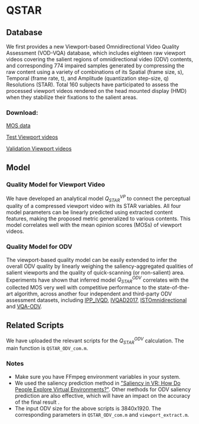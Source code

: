 # QSTAR 

## Database

We first provides a new Viewport-based Omnidirectional Video Quality Assessment (VOD-VQA) database, which includes eighteen raw viewport videos  covering the salient regions of omnidirectional video (ODV) contents, and corresponding 774 impaired samples generated by compressing the raw content using a variety of combinations of its Spatial (frame size, s), Temporal (frame rate, t), and Amplitude (quantization step-size, q) Resolutions (STAR). Total 160 subjects have participated to assess the processed viewport videos rendered on the head mounted display (HMD) when they stabilize their fixations to the salient areas. 

### Download:

[MOS data]( http://yun.nju.edu.cn/f/afc0dbce1b/ )

[Test Viewport videos]( http://yun.nju.edu.cn/f/354aa9169e/ )

[Validation Viewport videos](  http://yun.nju.edu.cn/f/f393696b3d/ )

## Model

### Quality Model for Viewport Video

We have developed an analytical model  $Q^{VP}_{STAR}$ to connect the perceptual quality of a compressed viewport video with its STAR variables. All four model parameters can be linearly predicted using extracted content features, making the proposed metric generalized to various contents.  This model correlates well with the mean opinion scores (MOSs) of viewport videos. 

### Quality Model for ODV

The viewport-based quality model can be easily extended to infer the overall ODV quality by linearly weighing the saliency-aggregated qualities of salient viewports and the quality of quick-scanning (or non-salient) area. Experiments have shown that inferred model $Q^{ODV}_{STAR}$ correlates with the collected MOS very well with competitive performance to the state-of-the-art algorithm, across another four independent and third-party ODV assessment datasets, including [IPP_IVQD]( https://ieeexplore.ieee.org/document/8350375 ), [IVQAD2017]( https://ieeexplore.ieee.org/document/7965610 ), [ISTOmnidirectional]( https://www.spiedigitallibrary.org/conference-proceedings-of-spie/10752/107520P/Subjective-and-objective-quality-assessment-of-omnidirectional-video/10.1117/12.2321679.short?SSO=1 ) and [VQA-ODV]( https://github.com/Archer-Tatsu/VQA-ODV ).

## Related Scripts  

We have uploaded the relevant scripts for the  $Q^{ODV}_{STAR}$ calculation. The main function is ``QSTAR_ODV_com.m``.

###  **Notes** 

- Make sure you have FFmpeg environment variables in your system.
- We used the saliency prediction method in ["Saliency in VR: How Do People Explore Virtual Environments?"]( https://vsitzmann.github.io/vr-saliency/ ). Other methods for ODV saliency prediction are also effective, which will have an impact on the accuracy of the final result .
- The input ODV size for the above scripts is 3840x1920. The corresponding parameters in ``QSTAR_ODV_com.m`` and ``viewport_extract.m``.